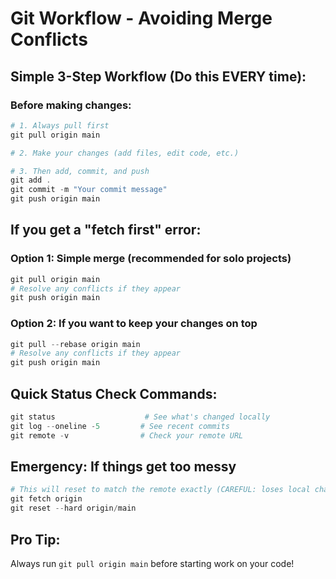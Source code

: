 # Git Workflow - Avoiding Merge Conflicts

## Simple 3-Step Workflow (Do this EVERY time):

### Before making changes:
```powershell
# 1. Always pull first
git pull origin main

# 2. Make your changes (add files, edit code, etc.)

# 3. Then add, commit, and push
git add .
git commit -m "Your commit message"
git push origin main
```

## If you get a "fetch first" error:

### Option 1: Simple merge (recommended for solo projects)
```powershell
git pull origin main
# Resolve any conflicts if they appear
git push origin main
```

### Option 2: If you want to keep your changes on top
```powershell
git pull --rebase origin main
# Resolve any conflicts if they appear
git push origin main
```

## Quick Status Check Commands:
```powershell
git status                    # See what's changed locally
git log --oneline -5         # See recent commits
git remote -v                # Check your remote URL
```

## Emergency: If things get too messy
```powershell
# This will reset to match the remote exactly (CAREFUL: loses local changes)
git fetch origin
git reset --hard origin/main
```

## Pro Tip:
Always run `git pull origin main` before starting work on your code!